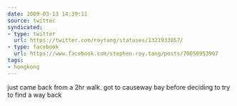 ```yaml
---
date: 2009-03-13 14:39:11
source: twitter
syndicated:
- type: twitter
  url: https://twitter.com/roytang/statuses/1321933857/
- type: facebook
  url: https://www.facebook.com/stephen.roy.tang/posts/70050953967
tags:
- hongkong
---
```


just came back from a 2hr walk. got to causeway bay before deciding to try to find a way back